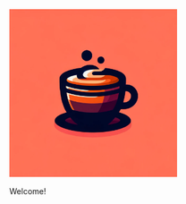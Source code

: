 <img src="https://github.com/andersloren/andersloren/blob/master/cup-of-coffee.webp" width="300" />

Welcome! 
